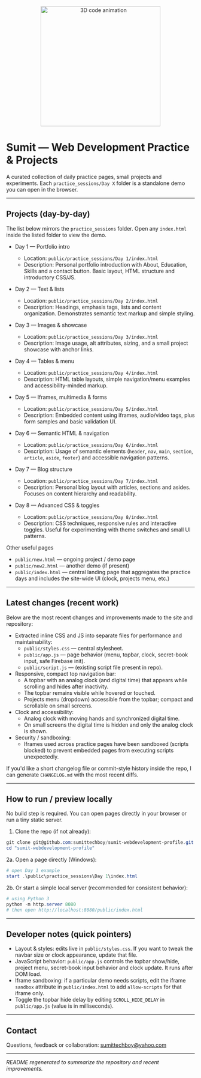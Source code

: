 

<!-- README for sumit-webdevelopment-profile -->

<div align="center">
	<img src="https://cdn.dribbble.com/users/5493/screenshots/14351216/media/7b1d5f7e1b1b7b6d8f2f2d3d7a4f9c2b.gif" alt="3D code animation" width="320" />
</div>

# Sumit — Web Development Practice & Projects

A curated collection of daily practice pages, small projects and experiments. Each `practice_sessions/Day X` folder is a standalone demo you can open in the browser.

---

## Projects (day-by-day)

The list below mirrors the `practice_sessions` folder. Open any `index.html` inside the listed folder to view the demo.

- Day 1 — Portfolio intro
	- Location: `public/practice_sessions/Day 1/index.html`
	- Description: Personal portfolio introduction with About, Education, Skills and a contact button. Basic layout, HTML structure and introductory CSS/JS.

- Day 2 — Text & lists
	- Location: `public/practice_sessions/Day 2/index.html`
	- Description: Headings, emphasis tags, lists and content organization. Demonstrates semantic text markup and simple styling.

- Day 3 — Images & showcase
	- Location: `public/practice_sessions/Day 3/index.html`
	- Description: Image usage, alt attributes, sizing, and a small project showcase with anchor links.

- Day 4 — Tables & menu
	- Location: `public/practice_sessions/Day 4/index.html`
	- Description: HTML table layouts, simple navigation/menu examples and accessibility-minded markup.

- Day 5 — Iframes, multimedia & forms
	- Location: `public/practice_sessions/Day 5/index.html`
	- Description: Embedded content using iframes, audio/video tags, plus form samples and basic validation UI.

- Day 6 — Semantic HTML & navigation
	- Location: `public/practice_sessions/Day 6/index.html`
	- Description: Usage of semantic elements (`header`, `nav`, `main`, `section`, `article`, `aside`, `footer`) and accessible navigation patterns.

- Day 7 — Blog structure
	- Location: `public/practice_sessions/Day 7/index.html`
	- Description: Personal blog layout with articles, sections and asides. Focuses on content hierarchy and readability.

- Day 8 — Advanced CSS & toggles
	- Location: `public/practice_sessions/Day 8/index.html`
	- Description: CSS techniques, responsive rules and interactive toggles. Useful for experimenting with theme switches and small UI patterns.

Other useful pages

- `public/new.html` — ongoing project / demo page
- `public/new2.html` — another demo (if present)
- `public/index.html` — central landing page that aggregates the practice days and includes the site-wide UI (clock, projects menu, etc.)

---

## Latest changes (recent work)

Below are the most recent changes and improvements made to the site and repository:

- Extracted inline CSS and JS into separate files for performance and maintainability:
	- `public/styles.css` — central stylesheet.
	- `public/app.js` — page behavior (menu, topbar, clock, secret-book input, safe Firebase init).
	- `public/script.js` — (existing script file present in repo).
- Responsive, compact top navigation bar:
	- A topbar with an analog clock (and digital time) that appears while scrolling and hides after inactivity.
	- The topbar remains visible while hovered or touched.
	- Projects menu (dropdown) accessible from the topbar; compact and scrollable on small screens.
- Clock and accessibility:
	- Analog clock with moving hands and synchronized digital time.
	- On small screens the digital time is hidden and only the analog clock is shown.
- Security / sandboxing:
	- Iframes used across practice pages have been sandboxed (scripts blocked) to prevent embedded pages from executing scripts unexpectedly.

If you'd like a short changelog file or commit-style history inside the repo, I can generate `CHANGELOG.md` with the most recent diffs.

---

## How to run / preview locally

No build step is required. You can open pages directly in your browser or run a tiny static server.

1. Clone the repo (if not already):

```powershell
git clone git@github.com:sumittechboy/sumit-webdevelopment-profile.git
cd "sumit-webdevelopment-profile"
```

2a. Open a page directly (Windows):

```powershell
# open Day 1 example
start .\public\practice_sessions\Day 1\index.html
```

2b. Or start a simple local server (recommended for consistent behavior):

```powershell
# using Python 3
python -m http.server 8080
# then open http://localhost:8080/public/index.html
```

---

## Developer notes (quick pointers)

- Layout & styles: edits live in `public/styles.css`. If you want to tweak the navbar size or clock appearance, update that file.
- JavaScript behavior: `public/app.js` controls the topbar show/hide, project menu, secret-book input behavior and clock update. It runs after DOM load.
- Iframe sandboxing: if a particular demo needs scripts, edit the iframe `sandbox` attribute in `public/index.html` to add `allow-scripts` for that iframe only.
- Toggle the topbar hide delay by editing `SCROLL_HIDE_DELAY` in `public/app.js` (value is in milliseconds).

---

## Contact

Questions, feedback or collaboration: sumittechboy@yahoo.com

---

_README regenerated to summarize the repository and recent improvements._
